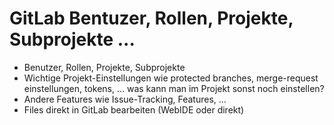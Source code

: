 # GitLab Bentuzer, Rollen, Projekte, Subprojekte ...

- Benutzer, Rollen, Projekte, Subprojekte
- Wichtige Projekt-Einstellungen wie protected branches, merge-request einstellungen, tokens, ... was kann man im Projekt sonst noch einstellen?
- Andere Features wie Issue-Tracking, Features, ...
- Files direkt in GitLab bearbeiten (WebIDE oder direkt)
